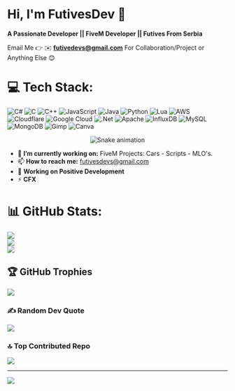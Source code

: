 
# Hi, I'm FutivesDev 👋
**A Passionate Developer || FiveM Developer || Futives From Serbia**

Email Me 👉 ✉️ **futivedevs@gmail.com** For Collaboration/Project or Anything Else 😊

# 💻 Tech Stack:
![C#](https://img.shields.io/badge/c%23-%23239120.svg?style=for-the-badge&logo=csharp&logoColor=white) ![C](https://img.shields.io/badge/c-%2300599C.svg?style=for-the-badge&logo=c&logoColor=white) ![C++](https://img.shields.io/badge/c++-%2300599C.svg?style=for-the-badge&logo=c%2B%2B&logoColor=white) ![JavaScript](https://img.shields.io/badge/javascript-%23323330.svg?style=for-the-badge&logo=javascript&logoColor=%23F7DF1E) ![Java](https://img.shields.io/badge/java-%23ED8B00.svg?style=for-the-badge&logo=openjdk&logoColor=white) ![Python](https://img.shields.io/badge/python-3670A0?style=for-the-badge&logo=python&logoColor=ffdd54) ![Lua](https://img.shields.io/badge/lua-%232C2D72.svg?style=for-the-badge&logo=lua&logoColor=white) ![AWS](https://img.shields.io/badge/AWS-%23FF9900.svg?style=for-the-badge&logo=amazon-aws&logoColor=white) ![Cloudflare](https://img.shields.io/badge/Cloudflare-F38020?style=for-the-badge&logo=Cloudflare&logoColor=white) ![Google Cloud](https://img.shields.io/badge/GoogleCloud-%234285F4.svg?style=for-the-badge&logo=google-cloud&logoColor=white) ![.Net](https://img.shields.io/badge/.NET-5C2D91?style=for-the-badge&logo=.net&logoColor=white) ![Apache](https://img.shields.io/badge/apache-%23D42029.svg?style=for-the-badge&logo=apache&logoColor=white) ![InfluxDB](https://img.shields.io/badge/InfluxDB-22ADF6?style=for-the-badge&logo=InfluxDB&logoColor=white) ![MySQL](https://img.shields.io/badge/mysql-4479A1.svg?style=for-the-badge&logo=mysql&logoColor=white) ![MongoDB](https://img.shields.io/badge/MongoDB-%234ea94b.svg?style=for-the-badge&logo=mongodb&logoColor=white) ![Gimp](https://img.shields.io/badge/Gimp-657D8B?style=for-the-badge&logo=gimp&logoColor=FFFFFF) ![Canva](https://img.shields.io/badge/Canva-%2300C4CC.svg?style=for-the-badge&logo=Canva&logoColor=white)



<div align="center">
  <img src="https://profile-readme-generator.com/assets/snake.svg" alt="Snake animation" />
</div>


- 🔭 **I’m currently working on:** FiveM Projects: Cars - Scripts - MLO's.
- 📫 **How to reach me:** futivesdevs@gmail.com
- 🌱 **Working on Positive Development**
- ⚡ **CFX**

# 📊 GitHub Stats:
![](https://github-readme-stats.vercel.app/api?username=FutivesDev&theme=dark&hide_border=true&include_all_commits=true&count_private=false)<br/>
![](https://nirzak-streak-stats.vercel.app/?user=FutivesDev&theme=dark&hide_border=true)<br/>
![](https://github-readme-stats.vercel.app/api/top-langs/?username=FutivesDev&theme=dark&hide_border=true&include_all_commits=true&count_private=false&layout=compact)

## 🏆 GitHub Trophies
![](https://github-profile-trophy.vercel.app/?username=FutivesDev&theme=radical&no-frame=false&no-bg=true&margin-w=4)

### ✍️ Random Dev Quote
![](https://quotes-github-readme.vercel.app/api?type=horizontal&theme=radical)

### 🔝 Top Contributed Repo
![](https://github-contributor-stats.vercel.app/api?username=FutivesDev&limit=5&theme=dark&combine_all_yearly_contributions=true)

---
[![](https://visitcount.itsvg.in/api?id=FutivesDev&icon=0&color=0)](https://visitcount.itsvg.in)

<!-- Proudly created with GPRM ( https://gprm.itsvg.in ) -->
